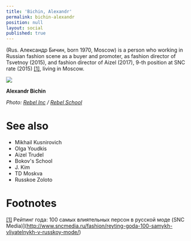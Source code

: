 ```yaml
---
title: 'Bichin, Alexandr'
permalink: bichin-alexandr
position: null
layout: social
published: true
---
```

(Rus. Александр Бичин, born 1970, Moscow) is a person who working in Russian fashion scene as a buyer and promoter, as fashion director of Tsvetnoy (2015), and fashion director of Aizel (2017), 9-th position at SNC rate (2015) <span id="a1">[\[1\]](#f1)</span>, living in Moscow.

![](http://rebelschool.ru/wp-content/uploads/2016/08/WF7A3228-1.jpg)

**Alexandr Bichin**

*Photo: [Rebel Inc](index) / [Rebel School](http://rebelschool.ru/portfolio/bichin/)*

# See also

+ Mikhail Kusnirovich
+ Olga Youdkis
+ Aizel Trudel
+ Bokov's School
+ J. Kim
+ TD Moskva
+ Russkoe Zoloto

# Footnotes

[[1]](#a1) <span id="f1"></span> Рейтинг года: 100 самых влиятельных персон в русской моде (SNC Media)](http://www.sncmedia.ru/fashion/reyting-goda-100-samykh-vliyatelnykh-v-russkoy-mode/)
